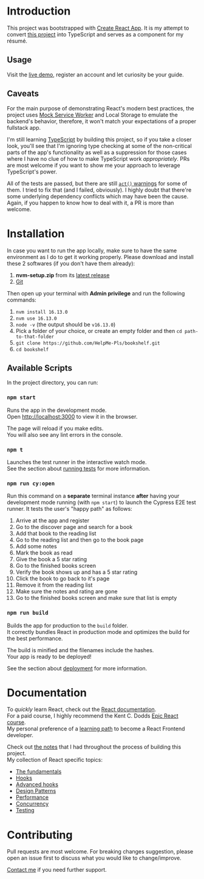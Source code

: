 # Introduction
This project was bootstrapped with [Create React App](https://github.com/facebook/create-react-app). It is my attempt to convert [this project](https://github.com/kentcdodds/bookshelf) into TypeScript and serves as a component for my résumé.

## Usage
Visit the [live demo](https://bukshelf.netlify.app), register an account and let curiosity be your guide.

## Caveats
For the main purpose of demonstrating React's modern best practices, the project uses [Mock Service Worker](https://mswjs.io) and Local Storage to emulate the backend's behavior, therefore, it won't match your expectations of a proper fullstack app.

I'm still learning [TypeScript](https://react-typescript-cheatsheet.netlify.app/docs/basic/setup/) by building this project, so if you take a closer look, you'll see that I'm ignoring type checking at some of the non-critical parts of the app's functionality as well as a suppression for those cases where I have no clue of how to make TypeScript work *appropriately*. PRs are most welcome if you want to show me your approach to leverage TypeScript's power.

All of the tests are passed, but there are still [`act()` warnings](https://reactjs.org/docs/test-utils.html#act) for some of them. I tried to fix that (and I failed, obviously).
I highly doubt that there're some underlying dependency conflicts which may have been the cause. Again, if you happen to know how to deal with it, a PR is more than welcome.

# Installation
In case you want to run the app locally, make sure to have the same environment as I do to get it working properly. Please download and install these 2 softwares (if you don't have them already):
1.  **nvm-setup.zip** from its [latest release](https://github.com/coreybutler/nvm-windows/releases)
2.  [Git](https://git-scm.com/downloads)

Then open up your terminal with **Admin privilege** and run the following commands:
1. `nvm install 16.13.0` 
2. `nvm use 16.13.0` 
3. `node -v` (the output should be `v16.13.0`)
4. Pick a folder of your choice, or create an empty folder and then `cd path-to-that-folder`
5. `git clone https://github.com/HelpMe-Pls/bookshelf.git`
6. `cd bookshelf`

## Available Scripts
In the project directory, you can run:

### `npm start`
Runs the app in the development mode.\
Open [http://localhost:3000](http://localhost:3000) to view it in the browser.

The page will reload if you make edits.\
You will also see any lint errors in the console.

### `npm t`
Launches the test runner in the interactive watch mode.\
See the section about [running tests](https://facebook.github.io/create-react-app/docs/running-tests) for more information.

### `npm run cy:open`
Run this command on a **separate** terminal instance **after** having your development mode running (with `npm start`) to launch the Cypress E2E test runner. It tests the user's "happy path" as follows:

1. Arrive at the app and register
2. Go to the discover page and search for a book
3. Add that book to the reading list
4. Go to the reading list and then go to the book page
5. Add some notes
6. Mark the book as read
7. Give the book a 5 star rating
8. Go to the finished books screen
9. Verify the book shows up and has a 5 star rating
10. Click the book to go back to it's page
11. Remove it from the reading list
12. Make sure the notes and rating are gone
13. Go to the finished books screen and make sure that list is empty

### `npm run build`
Builds the app for production to the `build` folder.\
It correctly bundles React in production mode and optimizes the build for the best performance.

The build is minified and the filenames include the hashes.\
Your app is ready to be deployed!

See the section about [deployment](https://facebook.github.io/create-react-app/docs/deployment) for more information.


# Documentation
To *quickly* learn React, check out the [React documentation](https://beta.reactjs.org/learn).\
For a paid course, I highly recommend the Kent C. Dodds [Epic React course](https://epicreact.dev).\
My personal preference of a [learning path](https://www.reactiflux.com/learning) to become a React Frontend developer.

Check out [the notes](https://github.com/HelpMe-Pls/bookshelf/blob/master/WIL.md) that I had throughout the process of building this project.\
My collection of React specific topics:

- [The fundamentals](https://github.com/HelpMe-Pls/react-fundamentals/blob/master/README.md)
- [Hooks](https://github.com/HelpMe-Pls/react-hooks/blob/master/README.md)
- [Advanced hooks](https://github.com/HelpMe-Pls/advanced-react-hooks/blob/master/README.md)
- [Design Patterns](https://github.com/HelpMe-Pls/advanced-react-patterns/blob/master/README.md)
- [Performance](https://github.com/HelpMe-Pls/react-performance/blob/master/README.md)
- [Concurrency](https://github.com/HelpMe-Pls/react-suspense/blob/master/README.md)
- [Testing](https://github.com/HelpMe-Pls/testing-react-apps/blob/master/README.md)

# Contributing
Pull requests are most welcome. For breaking changes suggestion, please open an issue first to discuss what you would like to change/improve.

[Contact me](https://www.facebook.com/messages/t/100005341874318) if you need further support.

